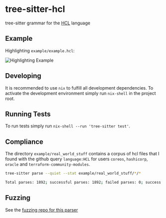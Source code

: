 # tree-sitter-hcl

tree-sitter grammar for the [HCL](https://github.com/hashicorp/hcl/blob/main/hclsyntax/spec.md) language

## Example

Highlighting `example/example.hcl`:

![Highlighting Example](https://i.imgur.com/yUJ0ybK.png)

## Developing

It is recommended to use `nix` to fulfill all development dependencies. To activate the development environment simply run `nix-shell` in the project root.

## Running Tests

To run tests simply run `nix-shell --run 'tree-sitter test'`.

## Compliance

The directory `example/real_world_stuff` contains a corpus of hcl files that I found with the github query `language:HCL` for users `coreos`, `hashicorp`, `oracle` and `terraform-community-modules`.

```bash
tree-sitter parse --quiet --stat example/real_world_stuff/*/*

Total parses: 1892; successful parses: 1892; failed parses: 0; success percentage: 100.00%
```

## Fuzzing

See the [fuzzing repo for this parser](https://github.com/MichaHoffmann/tree-sitter-hcl-fuzz)

